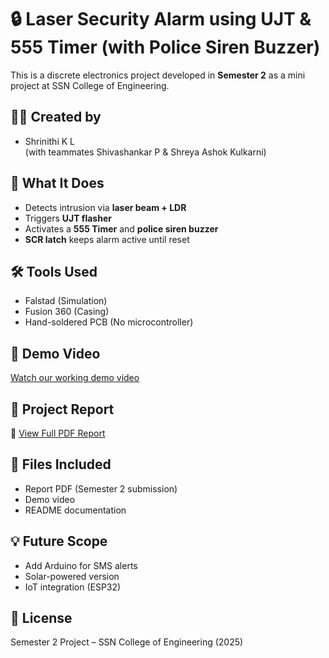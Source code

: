 # 🔒 Laser Security Alarm using UJT & 555 Timer (with Police Siren Buzzer)

This is a discrete electronics project developed in **Semester 2** as a mini project at SSN College of Engineering.

## 👩‍💻 Created by
- Shrinithi K L  
(with teammates Shivashankar P & Shreya Ashok Kulkarni)

## 🧠 What It Does
- Detects intrusion via **laser beam + LDR**
- Triggers **UJT flasher**
- Activates a **555 Timer** and **police siren buzzer**
- **SCR latch** keeps alarm active until reset

## 🛠 Tools Used
- Falstad (Simulation)
- Fusion 360 (Casing)
- Hand-soldered PCB (No microcontroller)

## 🎥 Demo Video
[Watch our working demo video](https://vimeo.com/954679508)

## 📄 Project Report
📎 [View Full PDF Report](https://drive.google.com/file/d/13TWI7VMLKbAiV_5QRt-b4MF4SJHu5l09/view?usp=drivesdk)

## 📁 Files Included
- Report PDF (Semester 2 submission)
- Demo video
- README documentation

## 💡 Future Scope
- Add Arduino for SMS alerts
- Solar-powered version
- IoT integration (ESP32)

## 📜 License
Semester 2 Project – SSN College of Engineering (2025)

